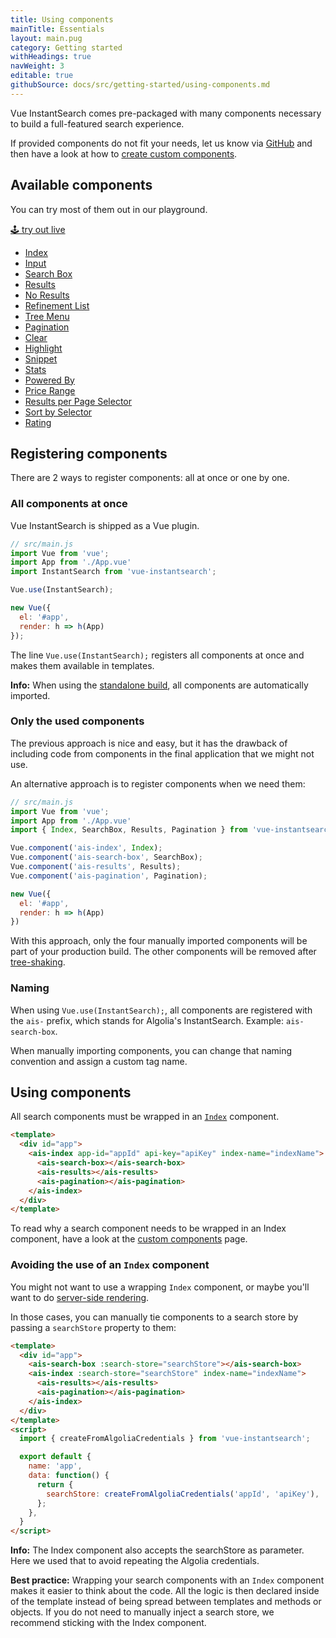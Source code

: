```yaml
---
title: Using components
mainTitle: Essentials
layout: main.pug
category: Getting started
withHeadings: true
navWeight: 3
editable: true
githubSource: docs/src/getting-started/using-components.md
---
```


Vue InstantSearch comes pre-packaged with many components necessary to build a full-featured search experience.

If provided components do not fit your needs, let us know via [GitHub](https://github.com/algolia/vue-instantsearch/issues) and then have a look at how to [create custom components](getting-started/custom-components.html).

## Available components

You can try most of them out in our playground.

<a class="btn btn-static-theme" href="../stories/">🕹 try out live</a>

* [Index](components/index.html)
* [Input](components/input.html)
* [Search Box](components/search-box.html)
* [Results](components/results.html)
* [No Results](components/no-results.html)
* [Refinement List](components/refinement-list.html)
* [Tree Menu](components/tree-menu.html)
* [Pagination](components/pagination.html)
* [Clear](components/clear.html)
* [Highlight](components/highlight.html)
* [Snippet](components/snippet.html)
* [Stats](components/stats.html)
* [Powered By](components/powered-by.html)
* [Price Range](components/price-range.html)
* [Results per Page Selector](components/results-per-page-selector.html)
* [Sort by Selector](components/sort-by-selector.html)
* [Rating](components/rating.html)

## Registering components

There are 2 ways to register components: all at once or one by one.

### All components at once

Vue InstantSearch is shipped as a Vue plugin.

```javascript
// src/main.js
import Vue from 'vue';
import App from './App.vue'
import InstantSearch from 'vue-instantsearch';

Vue.use(InstantSearch);

new Vue({
  el: '#app',
  render: h => h(App)
});
```

The line `Vue.use(InstantSearch);` registers all components at once and makes them available
in templates.

**Info:** When using the [standalone build](getting-started/installing.html#using-a-tag), all components are automatically imported.

### Only the used components

The previous approach is nice and easy, but it has the drawback of including code from components in the final application that we might not use.

An alternative approach is to register components when we need them:

```javascript
// src/main.js
import Vue from 'vue';
import App from './App.vue'
import { Index, SearchBox, Results, Pagination } from 'vue-instantsearch';

Vue.component('ais-index', Index);
Vue.component('ais-search-box', SearchBox);
Vue.component('ais-results', Results);
Vue.component('ais-pagination', Pagination);

new Vue({
  el: '#app',
  render: h => h(App)
})
```

With this approach, only the four manually imported components will be part of your production build. The other components will be removed after [tree-shaking](https://webpack.js.org/guides/tree-shaking/).

### Naming

When using `Vue.use(InstantSearch);`, all components are registered with the `ais-` prefix, which stands for Algolia's InstantSearch. Example: `ais-search-box`.

When manually importing components, you can change that naming convention and assign a custom tag name.

## Using components

All search components must be wrapped in an [`Index`](components/index.html) component.

```html
<template>
  <div id="app">
    <ais-index app-id="appId" api-key="apiKey" index-name="indexName">
      <ais-search-box></ais-search-box>
      <ais-results></ais-results>
      <ais-pagination></ais-pagination>
    </ais-index>
  </div>
</template>
```

To read why a search component needs to be wrapped in an Index component, have a look at the [custom components](getting-started/custom-components.html) page.

### Avoiding the use of an `Index` component

You might not want to use a wrapping `Index` component, or maybe you'll want to do [server-side rendering](advanced/server-side-rendering.html).

In those cases, you can manually tie components to a search store by passing a `searchStore` property to them:

```html
<template>
  <div id="app">
    <ais-search-box :search-store="searchStore"></ais-search-box>
    <ais-index :search-store="searchStore" index-name="indexName">
      <ais-results></ais-results>
      <ais-pagination></ais-pagination>
    </ais-index>
  </div>
</template>
<script>
  import { createFromAlgoliaCredentials } from 'vue-instantsearch';

  export default {
    name: 'app',
    data: function() {
      return {
        searchStore: createFromAlgoliaCredentials('appId', 'apiKey'),
      };
    },
  }
</script>
```

**Info:** The Index component also accepts the searchStore as parameter. Here we used that to avoid repeating the Algolia credentials.

**Best practice:** Wrapping your search components with an `Index` component makes it easier to think about the code. All the logic is then declared inside of the template instead of being spread between templates and methods or objects. If you do not need to manually inject a search store, we recommend sticking with the Index component.
